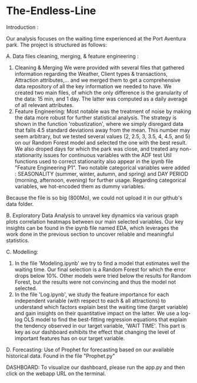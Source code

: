 # The-Endless-Line

Introduction : 

Our analysis focuses on the waiting time experienced at the Port Aventura park. 
The project is structured as follows: 

A. Data files cleaning, merging, & feature engineering :
1) Cleaning & Merging 
We were provided with several files that gathered information regarding the Weather, Client types & transactions, Attraction attributes,... 
and we merged them to get a comprehensive data repository of all the key information we needed to have. 
We created two main files, of which the only difference is the granularity of the data: 15 min, and 1 day. The latter was computed as a daily average of all relevant attributes. 
2) Feature Engineering: 
Most notable was the treatment of noise by making the data more robust for further statistical analysis. The strategy is shown in the function 'robustization',
where we simply disregard data that falls 4.5 standard deviations away from the mean. This number may seem arbitrary, but we tested several values (2, 2.5, 3, 3.5, 4, 4.5, and 5)
on our Random Forest model and selected the one with the best result.
We also droped days for which the park was close, and treated any non-stationarity issues for continuous variables with the ADF test
Util functions used to correct stationarity also appear in the ipynb file "Feature Engineering P1". 
Two notable categorical variables were added : SEASONALITY (summer, winter, autumn, and spring) and DAY PERIOD (morning, afternoon, evening) for further usage. 
Regarding categorical variables, we hot-encoded them as dummy variables. 

Because the file is so big (800Mo), we could not upload it in our github's data folder. 

B. Exploratory Data Analysis to unravel key dynamics via various graph plots correlation heatmaps between our main selected variables.
Our key insights can be found in the ipynb file named EDA, which leverages the work done in the previous section to uncover reliable and meaningful statistics. 


C. Modelling:
  1)   In the file 'Modeling.ipynb' we try to find a model that estimates well the waiting time. 
       Our final selection is a Random Forest for which the error drops below 10%. 
       Other models were tried below the results for Random Forest, but the results were not convincing and thus the model not selected.
  2)   In the file 'Log.ipynb', we study the feature importance for each independent variable (with respect to each & all attractions) to understand which
       factors explain best the waiting time (target variable) and gain insights on their quantitative impact on the latter.
       We use a log-log OLS model to find the best-fitting regression equations that explain the tendency observed in our target variable, 'WAIT TIME'. 
       This part is key as our dashboard exhibits the effect that changing the level of important features has on our target variable.
       
D. Forecasting:
Use of Prophet for forecasting based on our available historical data. 
Found in the file "Prophet.py"


DASHBOARD: 
To visualize our dashboard, please run the app.py and then click on the webapp URL on the terminal.
